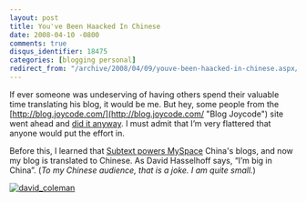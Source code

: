 ```yaml
---
layout: post
title: You've Been Haacked In Chinese
date: 2008-04-10 -0800
comments: true
disqus_identifier: 18475
categories: [blogging personal]
redirect_from: "/archive/2008/04/09/youve-been-haacked-in-chinese.aspx/"
---
```


If ever someone was undeserving of having others spend their valuable
time translating his blog, it would be me. But hey, some people from the
[http://blog.joycode.com/](http://blog.joycode.com/ "Blog Joycode") site
went ahead and [did it
anyway](http://blog.joycode.com/haacked/ "My blog in Chinese"). I must
admit that I’m very flattered that anyone would put the effort in.

Before this, I learned that [Subtext powers
MySpace](https://haacked.com/archive/2007/10/29/subtext-powers-myspace-china-blogs.aspx "Subtext powers china")
China's blogs, and now my blog is translated to Chinese. As David
Hasselhoff says, “I’m big in China”. (*To my Chinese audience, that is a
joke. I am quite small.*)

[![david\_coleman](https://haacked.com/images/haacked_com/WindowsLiveWriter/YouveBeenHaackedInChinese_11C49/david_coleman_thumb.jpg)](https://haacked.com/images/haacked_com/WindowsLiveWriter/YouveBeenHaackedInChinese_11C49/david_coleman_2.jpg)
